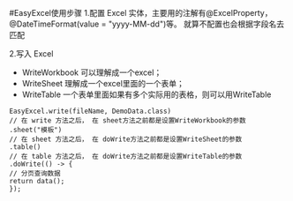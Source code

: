 #EasyExcel使用步骤
1.配置 Excel 实体，主要用的注解有@ExcelProperty，@DateTimeFormat(value = "yyyy-MM-dd")等。
就算不配置也会根据字段名去匹配

2.写入 Excel
+ WriteWorkbook 可以理解成一个excel；
+ WriteSheet 理解成一个excel里面的一个表单；
+ WriteTable 一个表单里面如果有多个实际用的表格，则可以用WriteTable

```
EasyExcel.write(fileName, DemoData.class)
// 在 write 方法之后， 在 sheet方法之前都是设置WriteWorkbook的参数
.sheet("模板")
// 在 sheet 方法之后， 在 doWrite方法之前都是设置WriteSheet的参数
.table()
// 在 table 方法之后， 在 doWrite方法之前都是设置WriteTable的参数
.doWrite(() -> {
// 分页查询数据
return data();
});
```


